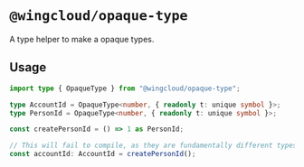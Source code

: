 # `@wingcloud/opaque-type`

A type helper to make a opaque types.

## Usage

```ts
import type { OpaqueType } from "@wingcloud/opaque-type";

type AccountId = OpaqueType<number, { readonly t: unique symbol }>;
type PersonId = OpaqueType<number, { readonly t: unique symbol }>;

const createPersonId = () => 1 as PersonId;

// This will fail to compile, as they are fundamentally different types.
const accountId: AccountId = createPersonId();
```
